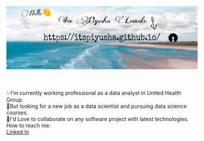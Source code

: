
![Piyusha Title](https://github.com/ItsPiyusha/ItsPiyusha/blob/master/piyusha.jpeg)
<br>
<br>
<br>
<br>
✨I’m currently working professional as a data analyst in United Health Group.<br> 
🤑But looking for a new job as a data scientist and pursuing data science courses. <br>
🥳I'd Love to collaborate on any software project with latest technologies. <br>
How to reach me: <br>
[Linked In](www.linkedin.com/in/piyusha-pawar) <br>
